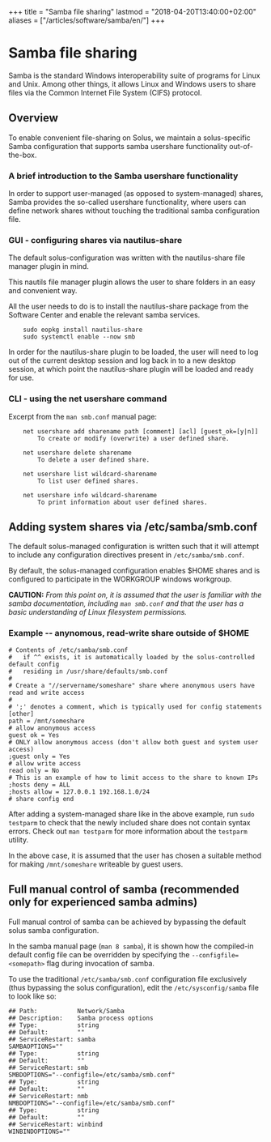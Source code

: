 +++
title = "Samba file sharing"
lastmod = "2018-04-20T13:40:00+02:00"
aliases = ["/articles/software/samba/en/"]
+++

# Samba file sharing

Samba is the standard Windows interoperability suite of programs for Linux and Unix. Among other things, it allows Linux and Windows users to share files via the Common Internet File System (CIFS) protocol.

## Overview

To enable convenient file-sharing on Solus, we maintain a solus-specific Samba configuration that supports samba usershare functionality out-of-the-box.

### A brief introduction to the Samba usershare functionality

In order to support user-managed (as opposed to system-managed) shares, Samba provides the so-called usershare functionality, where users can define network shares without touching the traditional samba configuration file.

### GUI - configuring shares via nautilus-share

The default solus-configuration was written with the nautilus-share file manager plugin in mind.

This nautils file manager plugin allows the user to share folders in an easy and convenient way.

All the user needs to do is to install the nautilus-share package from the Software Center and enable the relevant samba services.

``` 
    sudo eopkg install nautilus-share
    sudo systemctl enable --now smb
```

In order for the nautilus-share plugin to be loaded, the user will need to log out of the current desktop session and log back in to a new desktop session, at which point the nautilus-share plugin will be loaded and ready for use.

### CLI - using the net usershare command

Excerpt from the ```man smb.conf``` manual page:

```
    net usershare add sharename path [comment] [acl] [guest_ok=[y|n]]
        To create or modify (overwrite) a user defined share.

    net usershare delete sharename
        To delete a user defined share.

    net usershare list wildcard-sharename
        To list user defined shares.

    net usershare info wildcard-sharename
        To print information about user defined shares.
```

## Adding system shares via /etc/samba/smb.conf

The default solus-managed configuration is written such that it will attempt to include any configuration directives present in ```/etc/samba/smb.conf```.

By default, the solus-managed configuration enables $HOME shares and is configured to participate in the WORKGROUP windows workgroup.

**CAUTION:** *From this point on, it is assumed that the user is familiar with the samba documentation, including ```man smb.conf``` and that the user has a basic understanding of Linux filesystem permissions.*

### Example -- anynomous, read-write share outside of $HOME

```
# Contents of /etc/samba/smb.conf
#   if ^^ exists, it is automatically loaded by the solus-controlled default config
#   residing in /usr/share/defaults/smb.conf 
# 
# Create a "//servername/someshare" share where anonymous users have read and write access
#
# ';' denotes a comment, which is typically used for config statements
[other]
path = /mnt/someshare
# allow anonymous access
guest ok = Yes
# ONLY allow anonymous access (don't allow both guest and system user access)
;guest only = Yes
# allow write access
read only = No
# This is an example of how to limit access to the share to known IPs
;hosts deny = ALL
;hosts allow = 127.0.0.1 192.168.1.0/24
# share config end   
```

After adding a system-managed share like in the above example, run ```sudo testparm``` to check that the newly included share does not contain syntax errors. Check out ```man testparm``` for more information about the ```testparm``` utility.

In the above case, it is assumed that the user has chosen a suitable method for making ```/mnt/someshare``` writeable by guest users.

## Full manual control of samba (recommended only for experienced samba admins)

Full manual control of samba can be achieved by bypassing the default solus samba configuration.

In the samba manual page (```man 8 samba```), it is shown how the compiled-in default config file can be overridden by specifying the ```--configfile=<somepath>``` flag during invocation of samba.

To use the traditional ```/etc/samba/smb.conf``` configuration file exclusively (thus bypassing the solus configuration), edit the ```/etc/sysconfig/samba``` file to look like so:

```
## Path:           Network/Samba
## Description:    Samba process options
## Type:           string
## Default:        ""
## ServiceRestart: samba
SAMBAOPTIONS=""
## Type:           string
## Default:        ""
## ServiceRestart: smb
SMBDOPTIONS="--configfile=/etc/samba/smb.conf"
## Type:           string
## Default:        ""
## ServiceRestart: nmb
NMBDOPTIONS="--configfile=/etc/samba/smb.conf"
## Type:           string
## Default:        ""
## ServiceRestart: winbind
WINBINDOPTIONS=""
```
